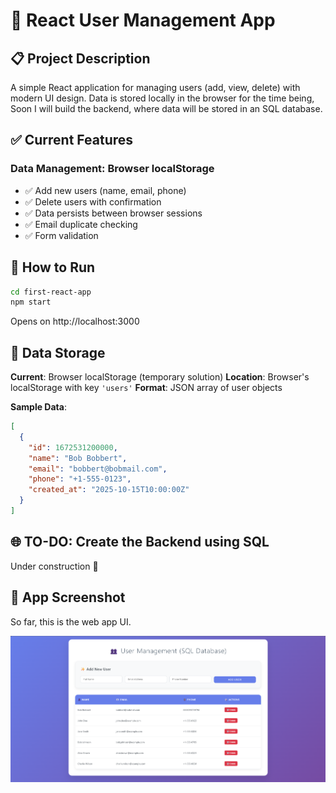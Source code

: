 # 🎯 React User Management App

## 📋 Project Description
A simple React application for managing users (add, view, delete) with modern UI design. Data is stored locally in the browser for the time being, Soon I will build the backend, where data will be stored in an SQL database.

## ✅ Current Features

### **Data Management**: Browser localStorage
- ✅ Add new users (name, email, phone)
- ✅ Delete users with confirmation
- ✅ Data persists between browser sessions
- ✅ Email duplicate checking
- ✅ Form validation

## 🚀 How to Run

```bash
cd first-react-app
npm start
```

Opens on http://localhost:3000

## 💾 Data Storage

**Current**: Browser localStorage (temporary solution)
**Location**: Browser's localStorage with key `'users'`
**Format**: JSON array of user objects

**Sample Data**:
```json
[
  {
    "id": 1672531200000,
    "name": "Bob Bobbert",
    "email": "bobbert@bobmail.com", 
    "phone": "+1-555-0123",
    "created_at": "2025-10-15T10:00:00Z"
  }
]
```


## 🌐 TO-DO: Create the Backend using SQL

Under construction 🚧

## 🎨 App Screenshot

So far, this is the web app UI. 

![Web App UI](images/web-app-screenshot.png)

